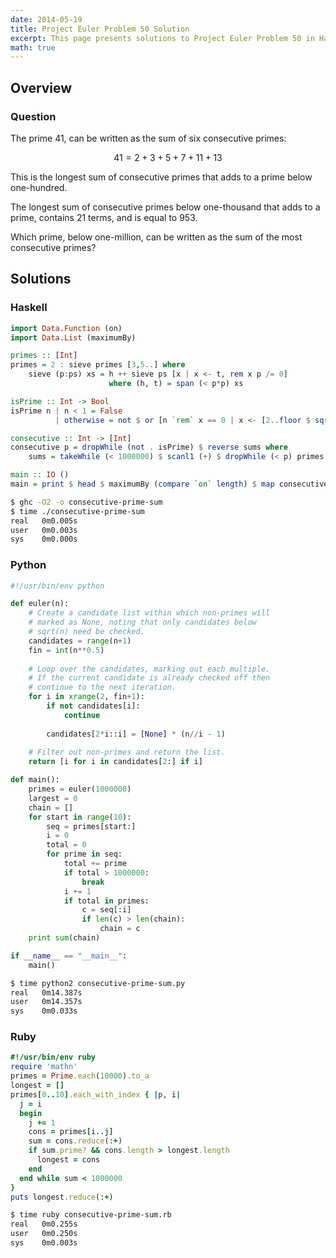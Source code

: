 ```yaml
---
date: 2014-05-19
title: Project Euler Problem 50 Solution
excerpt: This page presents solutions to Project Euler Problem 50 in Haskell, Python and Ruby.
math: true
---
```



## Overview


### Question

<p>
The prime 41, can be written as the sum of six consecutive primes:
</p>

$$41 = 2 + 3 + 5 + 7 + 11 + 13$$

<p>
This is the longest sum of consecutive primes that adds to a prime below one-hundred.
</p>

<p>
The longest sum of consecutive primes below one-thousand that adds to a prime, contains 21 terms, and is equal to 953.
</p>

<p>
Which prime, below one-million, can be written as the sum of the most consecutive primes?
</p>






## Solutions

### Haskell

```haskell
import Data.Function (on)
import Data.List (maximumBy)

primes :: [Int]
primes = 2 : sieve primes [3,5..] where
    sieve (p:ps) xs = h ++ sieve ps [x | x <- t, rem x p /= 0]
                      where (h, t) = span (< p*p) xs

isPrime :: Int -> Bool
isPrime n | n < 1 = False
          | otherwise = not $ or [n `rem` x == 0 | x <- [2..floor $ sqrt $ fromIntegral n]]

consecutive :: Int -> [Int]
consecutive p = dropWhile (not . isPrime) $ reverse sums where
    sums = takeWhile (< 1000000) $ scanl1 (+) $ dropWhile (< p) primes

main :: IO ()
main = print $ head $ maximumBy (compare `on` length) $ map consecutive $ take 10 primes
```


```bash
$ ghc -O2 -o consecutive-prime-sum
$ time ./consecutive-prime-sum
real   0m0.005s
user   0m0.003s
sys    0m0.000s
```



### Python

```python
#!/usr/bin/env python

def euler(n):
    # Create a candidate list within which non-primes will
    # marked as None, noting that only candidates below
    # sqrt(n) need be checked. 
    candidates = range(n+1)
    fin = int(n**0.5)
 
    # Loop over the candidates, marking out each multiple.
    # If the current candidate is already checked off then
    # continue to the next iteration.
    for i in xrange(2, fin+1):
        if not candidates[i]:
            continue
 
        candidates[2*i::i] = [None] * (n//i - 1)
 
    # Filter out non-primes and return the list.
    return [i for i in candidates[2:] if i]

def main():
    primes = euler(1000000)
    largest = 0
    chain = []
    for start in range(10):
        seq = primes[start:]
        i = 0
        total = 0
        for prime in seq:
            total += prime
            if total > 1000000:
                break
            i += 1
            if total in primes:
                c = seq[:i]
                if len(c) > len(chain):
                    chain = c
    print sum(chain)

if __name__ == "__main__":
    main()
```


```bash
$ time python2 consecutive-prime-sum.py
real   0m14.387s
user   0m14.357s
sys    0m0.033s
```



### Ruby

```ruby
#!/usr/bin/env ruby
require 'mathn'
primes = Prime.each(10000).to_a
longest = []
primes[0..10].each_with_index { |p, i|
  j = i
  begin
    j += 1
    cons = primes[i..j]
    sum = cons.reduce(:+)
    if sum.prime? && cons.length > longest.length
      longest = cons
    end
  end while sum < 1000000
}
puts longest.reduce(:+)
```


```bash
$ time ruby consecutive-prime-sum.rb
real   0m0.255s
user   0m0.250s
sys    0m0.003s
```


